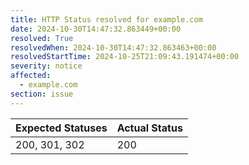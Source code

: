 ```yaml
---
title: HTTP Status resolved for example.com
date: 2024-10-30T14:47:32.863449+00:00
resolved: True
resolvedWhen: 2024-10-30T14:47:32.863463+00:00
resolvedStartTime: 2024-10-25T21:09:43.191474+00:00
severity: notice
affected:
  - example.com
section: issue
---
```


| Expected Statuses | Actual Status  |
|-------------------|----------------|
| 200, 301, 302 | 200 |
